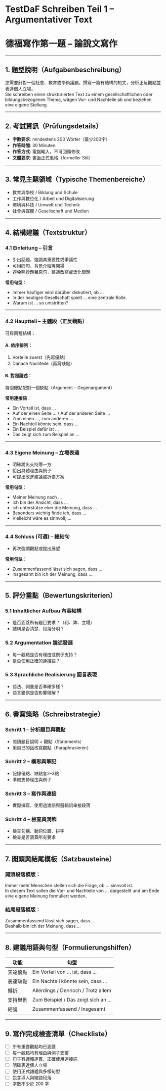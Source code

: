# TestDaF Schreiben Teil 1 – Argumentativer Text  
# 德福寫作第一題 – 論說文寫作

---

## 1. 題型說明（Aufgabenbeschreibung）

您需要針對一個社會、教育或學術議題，撰寫一篇有結構的短文，分析正反觀點並表達個人立場。  
Sie schreiben einen strukturierten Text zu einem gesellschaftlichen oder bildungsbezogenen Thema, wägen Vor- und Nachteile ab und beziehen eine eigene Stellung.

---

## 2. 考試資訊（Prüfungsdetails）

- **字數要求**: mindestens 200 Wörter（最少200字）  
- **作答時間**: 30 Minuten  
- **作答方式**: 電腦輸入，不可回頭修改  
- **文體要求**: 書面正式風格（formeller Stil）

---

## 3. 常見主題領域（Typische Themenbereiche）

- 教育與學校 / Bildung und Schule  
- 工作與數位化 / Arbeit und Digitalisierung  
- 環境與科技 / Umwelt und Technik  
- 社會與媒體 / Gesellschaft und Medien

---

## 4. 結構建議（Textstruktur）

### 4.1 Einleitung – 引言

- 引出話題，強調其重要性或爭議性  
- 可用問句、背景介紹等開場  
- 避免照抄題目原句，建議改寫或泛化問題

**常用句型**：
- Immer häufiger wird darüber diskutiert, ob ...
- In der heutigen Gesellschaft spielt ... eine zentrale Rolle.
- Warum ist ... so umstritten?

---

### 4.2 Hauptteil – 主體段（正反觀點）

可採兩種結構：

#### A. 依序排列：
1. Vorteile zuerst（先寫優點）  
2. Danach Nachteile（再寫缺點）

#### B. 對照論述：
每個優點配對一個缺點（Argument – Gegenargument）

**常用連接語**：
- Ein Vorteil ist, dass ...
- Auf der einen Seite ... / Auf der anderen Seite ...
- Zum einen ..., zum anderen ...
- Ein Nachteil könnte sein, dass ...
- Ein Beispiel dafür ist ...
- Das zeigt sich zum Beispiel an ...

---

### 4.3 Eigene Meinung – 立場表達

- 明確說出支持哪一方  
- 給出具體理由與例子  
- 可提出改進建議或折衷方案

**常用句型**：
- Meiner Meinung nach ...
- Ich bin der Ansicht, dass ...
- Ich unterstütze eher die Meinung, dass ...
- Besonders wichtig finde ich, dass ...
- Vielleicht wäre es sinnvoll, ...

---

### 4.4 Schluss (可選) – 總結句

- 再次強調觀點或提出展望

**常用句型**：
- Zusammenfassend lässt sich sagen, dass ...
- Insgesamt bin ich der Meinung, dass ...

---

## 5. 評分重點（Bewertungskriterien）

### 5.1 Inhaltlicher Aufbau 內容結構
- 是否涵蓋所有題目要求？（利、弊、立場）
- 結構是否清楚、段落分明？

### 5.2 Argumentation 論述發展
- 每一觀點是否有理由或例子支持？
- 是否使用正確的連接語？

### 5.3 Sprachliche Realisierung 語言表現
- 語法、詞彙是否準確多樣？
- 語言錯誤是否影響理解？

---

## 6. 書寫策略（Schreibstrategie）

### Schritt 1 – 分析題目與觀點
- 閱讀題目說明 + 觀點（Statements）
- 用自己的話改寫觀點（Paraphrasieren）

### Schritt 2 – 構思與筆記
- 記錄優點、缺點各2–3點
- 準備支持理由與例子

### Schritt 3 – 寫作與連接
- 實際撰寫，使用過渡語與邏輯詞串接段落

### Schritt 4 – 檢查與潤飾
- 檢查句構、動詞位置、拼字
- 檢查是否涵蓋所有要求

---

## 7. 開頭與結尾模板（Satzbausteine）

### 開頭段落模版：
Immer mehr Menschen stellen sich die Frage, ob ... sinnvoll ist.  
In diesem Text sollen die Vor- und Nachteile von ... dargestellt und am Ende eine eigene Meinung formuliert werden.

### 結尾段落模版：
Zusammenfassend lässt sich sagen, dass ...  
Deshalb bin ich der Meinung, dass ...

---

## 8. 建議用語與句型（Formulierungshilfen）

| 功能 | 句型 |
|------|------|
| 表達優點 | Ein Vorteil von ... ist, dass ... |
| 表達缺點 | Ein Nachteil könnte sein, dass ... |
| 轉折 | Allerdings / Dennoch / Trotz allem |
| 支持舉例 | Zum Beispiel / Das zeigt sich an ... |
| 結論 | Zusammenfassend / Insgesamt |

---

## 9. 寫作完成檢查清單（Checkliste）

- [ ] 所有重要觀點均已涵蓋  
- [ ] 每一觀點均有理由與例子支撐  
- [ ] 句子有邏輯連貫、正確使用連接詞  
- [ ] 明確表達個人立場  
- [ ] 使用正式語體與多樣句型  
- [ ] 包含導入與結語段落  
- [ ] 字數不少於 200 字  